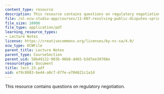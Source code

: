 ```yaml
---
content_type: resource
description: This resource contains questions on regulatory negotiation.
file: /ol-ocw-studio-app/courses/11-007-resolving-public-disputes-spring-2005/e79c8983be44a0c787fee704621c1a1d_lect_23.pdf
file_size: 10906
file_type: application/pdf
learning_resource_types:
- Lecture Notes
license: https://creativecommons.org/licenses/by-nc-sa/4.0/
ocw_type: OCWFile
parent_title: Lecture Notes
parent_type: CourseSection
parent_uid: 50b49122-903b-96b8-d465-b3d7ee39768e
resourcetype: Document
title: lect_23.pdf
uid: e79c8983-be44-a0c7-87fe-e704621c1a1d
---
```

This resource contains questions on regulatory negotiation.